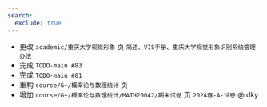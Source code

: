 ```yaml
---
search:
  exclude: true
---
```


- 更改 `academic/重庆大学视觉形象` 页 `简述、VIS手册、重庆大学视觉形象识别系统管理办法`
- 完成 `TODO-main #83`
- 完成 `TODO-main #81`
- 重构 `course/G~/概率论与数理统计` 页
- 增加 `course/G~/概率论与数理统计/MATH20042/期末试卷` 页 `2024春-A-试卷` @ dky